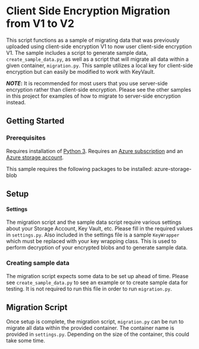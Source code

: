 # Client Side Encryption Migration from V1 to V2

This script functions as a sample of migrating data that was previously uploaded using client-side encryption V1 to now user client-side encryption V1. The sample includes a script to generate sample data, `create_sample_data.py`, as well as a script that will migrate all data within a given container, `migration.py`. This sample utilizes a local key for client-side encryption but can easily be modified to work with KeyVault.

**_NOTE_:** It is recommended for most users that you use server-side encryption rather than client-side encryption. Please see the other samples in this project for examples of how to migrate to server-side encryption instead.

## Getting Started
### Prerequisites
Requires installation of [Python 3](https://www.python.org/downloads/). Requires an [Azure subscription](https://azure.microsoft.com/en-us/free/) and an [Azure storage account](https://docs.microsoft.com/en-us/azure/storage/common/storage-account-create?tabs=azure-portal).

This sample requires the following packages to be installed:
azure-storage-blob

## Setup
#### Settings
The migration script and the sample data script require various settings about your Storage Account, Key Vault, etc. Please fill in the required values in `settings.py`. Also included in the settings file is a sample `KeyWrapper` which must be replaced with your key wrapping class. This is used to perform decryption of your encrypted blobs and to generate sample data.

### Creating sample data
The migration script expects some data to be set up ahead of time. Please see `create_sample_data.py` to see an example or to create sample data for testing. It is not required to run this file in order to run `migration.py`.

## Migration Script
Once setup is complete, the migration script, `migration.py` can be run to migrate all data within the provided container. The container name is provided in `settings.py`. Depending on the size of the container, this could take some time.